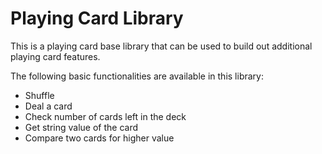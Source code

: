 Playing Card Library
=============

This is a playing card base library that can be used to build out additional playing card features. 

The following basic functionalities are available in this library:
- Shuffle
- Deal a card
- Check number of cards left in the deck
- Get string value of the card
- Compare two cards for higher value
